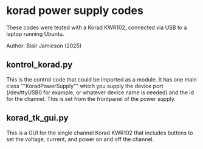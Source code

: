 
# korad power supply codes

These codes were tested with a Korad KWR102, connected via USB to a laptop running Ubuntu.

Author: Blair Jamieson (2025)

## kontrol_korad.py

This is the control code that could be imported as a module.  It has one main class '''KoradPowerSupply''' which you supply the device port (/dev/ttyUSB0 for example, or whatever device name is needed) and the id for the channel.  This is set from the frontpanel of the power supply.

## korad_tk_gui.py

This is a GUI for the single channel Korad KWR102 that includes buttons to set the voltage, current, and power on and off the channel.

